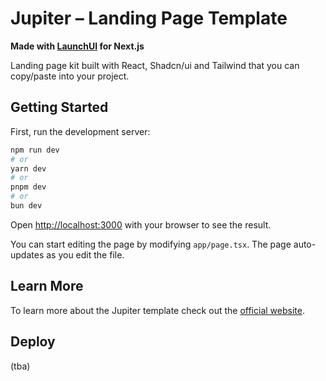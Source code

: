 # Jupiter – Landing Page Template

**Made with [LaunchUI](https://launchuicomponents.com) for Next.js**

Landing page kit built with React, Shadcn/ui and Tailwind that you can copy/paste into your project.

## Getting Started

First, run the development server:

```bash
npm run dev
# or
yarn dev
# or
pnpm dev
# or
bun dev
```

Open [http://localhost:3000](http://localhost:3000) with your browser to see the result.

You can start editing the page by modifying `app/page.tsx`. The page auto-updates as you edit the file.

## Learn More

To learn more about the Jupiter template check out the [official website](https://launchuicomponents.com).

## Deploy

(tba)
